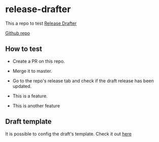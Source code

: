 # release-drafter

This a repo to test [Release Drafter](https://github.com/marketplace/actions/release-drafter)

[Github repo](https://github.com/release-drafter/release-drafter)

## How to test

- Create a PR on this repo.

- Merge it to master.

- Go to the repo's release tab and check if the draft release has been updated.

- This is a feature.

- This is another feature

## Draft template

It is possible to config the draft's template. Check it out [here](https://github.com/marketplace/actions/release-drafter#configuration)
